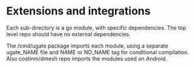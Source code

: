 # Extensions and integrations

Each sub-directory is a go module, with specific dependencies. 
The top level repo should have no external dependencies.

The /cmd/ugate package imports each module, using a separate ugate_NAME file and
NAME or NO_NAME tag for conditional compilation. Also costinm/dmesh repo imports
the modules used on Android.
